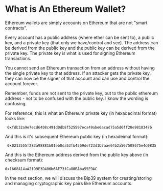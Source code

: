 # What is An Ethereum Wallet?

Ethereum wallets are simply accounts on Ethereum that are not "smart contracts".

Every account has a public address (where ether can be sent to), a public key, and a private key (that only we have/control and see). The address can be derived from the public key and the public key can be derived from the private key. The private key is what is used for signing Ethereum transactions.

You cannot send an Ethereum transaction from an address without having the single private key to that address. If an attacker gets the private key, they can now be the signer of that account and can use and control the account forever.

Remember, funds are not sent to the private key, but to the public ethereum address - not to be confused with the public key. I know the wording is confusing.

For reference, this is what an Ethereum private key (in hexadecimal format) looks like:

     0xfdb32a9e7ecd6408c491d0db8f525597eca49abe6acad75a5d6ff28e9818347b

And this is it's subsequent Ethereum public key (in hexadeimal format):

     0x0213555f283a98881b01eb0da53fb4569de723d1b7aae64b2a567508675e4d0835

And this is the Ethereum address derived from the public key above (in checksum format):

    0x1668A14aA2f99E3D406b6AF73fCa80EAba55E9AC

In the next section, we will discuss the Bip39 system for creating/storing and managing cryptographic key pairs like Ethereum accounts.